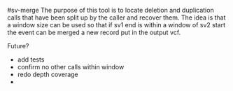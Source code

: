 #sv-merge
The purpose of this tool is to locate deletion and duplication calls that have been split up by the caller and recover them. The idea is that a window size can be used so that if sv1 end is within a window of sv2 start the event can be merged a new record put in the output vcf. 

Future?
- add tests
- confirm no other calls within window
- redo depth coverage
- 
